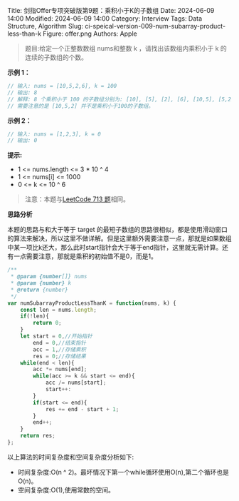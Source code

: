 Title: 剑指Offer专项突破版第9题：乘积小于K的子数组
Date: 2024-06-09 14:00
Modified: 2024-06-09 14:00
Category: Interview
Tags: Data Structure, Algorithm
Slug: ci-speical-version-009-num-subarray-product-less-than-k
Figure: offer.png
Authors: Apple

> 题目:给定一个正整数数组 nums和整数 k ，请找出该数组内乘积小于 k 的连续的子数组的个数。

**示例 1：**

```javascript
// 输入: nums = [10,5,2,6], k = 100
// 输出: 8
// 解释: 8 个乘积小于 100 的子数组分别为: [10], [5], [2], [6], [10,5], [5,2], [2,6], [5,2,6]。
// 需要注意的是 [10,5,2] 并不是乘积小于100的子数组。
```

**示例 2：**

```javascript
// 输入: nums = [1,2,3], k = 0
// 输出: 0
```

**提示:**

- 1 <= nums.length <= 3 * 10 ^ 4
- 1 <= nums[i] <= 1000
- 0 <= k <= 10 ^ 6

> 注意：本题与[LeetCode 713 题](https://leetcode.cn/problems/subarray-product-less-than-k/description/)相同。

**思路分析**

本题的思路与和大于等于 target 的最短子数组的思路很相似，都是使用滑动窗口的算法来解决，所以这里不做详解。但是这里额外需要注意一点，那就是如果数组中某一项比k还大，那么此时start指针会大于等于end指针，这里就无需计算。还有一点需要注意，那就是乘积的初始值不是0，而是1。

```javascript
/**
 * @param {number[]} nums
 * @param {number} k
 * @return {number}
 */
var numSubarrayProductLessThanK = function(nums, k) {
    const len = nums.length;
    if(!len){
        return 0;
    }
    let start = 0,//开始指针
        end = 0,//结束指针
        acc = 1,//存储乘积
        res = 0;//存储结果
    while(end < len){
        acc *= nums[end];
        while(acc >= k && start <= end){
            acc /= nums[start];
            start++:
        }
        if(start <= end){
            res += end - start + 1;
        }
        end++;
    }
    return res;
};
```

以上算法的时间复杂度和空间复杂度分析如下:

- 时间复杂度:O(n ^ 2)。最坏情况下第一个while循环使用O(n),第二个循环也是O(n)。
- 空间复杂度:O(1),使用常数的空间。